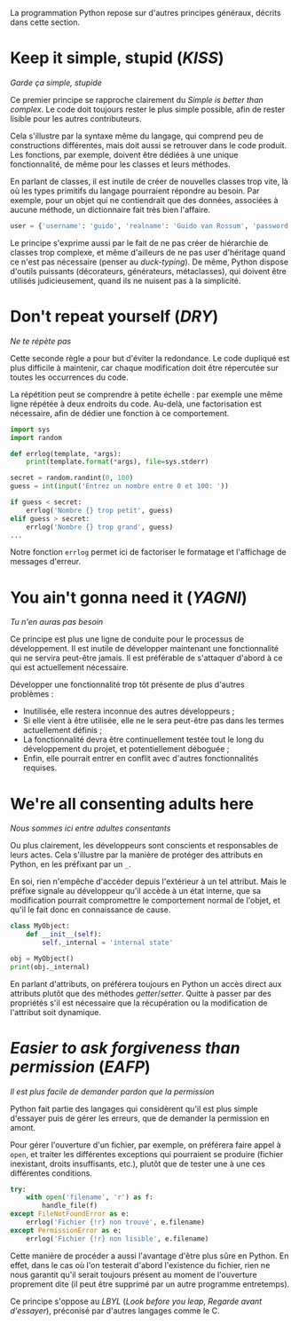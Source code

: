 La programmation Python repose sur d'autres principes généraux, décrits dans cette section.

# Keep it simple, stupid (*KISS*)

_Garde ça simple, stupide_

Ce premier principe se rapproche clairement du *Simple is better than complex*.
Le code doit toujours rester le plus simple possible, afin de rester lisible pour les autres contributeurs.

Cela s'illustre par la syntaxe même du langage, qui comprend peu de constructions différentes, mais doit aussi se retrouver dans le code produit.
Les fonctions, par exemple, doivent être dédiées à une unique fonctionnalité, de même pour les classes et leurs méthodes.

En parlant de classes, il est inutile de créer de nouvelles classes trop vite, là où les types primitifs du langage pourraient répondre au besoin.
Par exemple, pour un objet qui ne contiendrait que des données, associées à aucune méthode, un dictionnaire fait très bien l'affaire.

```python
user = {'username': 'guido', 'realname': 'Guido van Rossum', 'password': '12345'}
```

Le principe s'exprime aussi par le fait de ne pas créer de hiérarchie de classes trop complexe, et même d'ailleurs de ne pas user d'héritage quand ce n'est pas nécessaire (penser au *duck-typing*).
De même, Python dispose d'outils puissants (décorateurs, générateurs, métaclasses), qui doivent être utilisés judicieusement, quand ils ne nuisent pas à la simplicité.

# Don't repeat yourself (*DRY*)

_Ne te répète pas_

Cette seconde règle a pour but d'éviter la redondance. Le code dupliqué est plus difficile à maintenir, car chaque modification doit être répercutée sur toutes les occurrences du code.

La répétition peut se comprendre à petite échelle : par exemple une même ligne répétée à deux endroits du code. Au-delà, une factorisation est nécessaire, afin de dédier une fonction à ce comportement.

```python
import sys
import random

def errlog(template, *args):
    print(template.format(*args), file=sys.stderr)

secret = random.randint(0, 100)
guess = int(input('Entrez un nombre entre 0 et 100: '))

if guess < secret:
    errlog('Nombre {} trop petit', guess)
elif guess > secret:
    errlog('Nombre {} trop grand', guess)
...
```

Notre fonction `errlog` permet ici de factoriser le formatage et l'affichage de messages d'erreur.

# You ain't gonna need it (*YAGNI*)

_Tu n'en auras pas besoin_

Ce principe est plus une ligne de conduite pour le processus de développement.
Il est inutile de développer maintenant une fonctionnalité qui ne servira peut-être jamais. Il est préférable de s'attaquer d'abord à ce qui est actuellement nécessaire.

Développer une fonctionnalité trop tôt présente de plus d'autres problèmes :

* Inutilisée, elle restera inconnue des autres développeurs ;
* Si elle vient à être utilisée, elle ne le sera peut-être pas dans les termes actuellement définis ;
* La fonctionnalité devra être continuellement testée tout le long du développement du projet, et potentiellement déboguée ;
* Enfin, elle pourrait entrer en conflit avec d'autres fonctionnalités requises.

# We're all consenting adults here

_Nous sommes ici entre adultes consentants_

Ou plus clairement, les développeurs sont conscients et responsables de leurs actes.
Cela s'illustre par la manière de protéger des attributs en Python, en les préfixant par un `_`.

En soi, rien n'empêche d'accéder depuis l'extérieur à un tel attribut.
Mais le préfixe signale au développeur qu'il accède à un état interne, que sa modification pourrait compromettre le comportement normal de l'objet, et qu'il le fait donc en connaissance de cause.

```python
class MyObject:
    def __init__(self):
        self._internal = 'internal state'

obj = MyObject()
print(obj._internal)
```

En parlant d'attributs, on préférera toujours en Python un accès direct aux attributs plutôt que des méthodes *getter*/*setter*.
Quitte à passer par des propriétés s'il est nécessaire que la récupération ou la modification de l'attribut soit dynamique.

# *Easier to ask forgiveness than permission* (*EAFP*)

_Il est plus facile de demander pardon que la permission_

Python fait partie des langages qui considèrent qu'il est plus simple d'essayer puis de gérer les erreurs, que de demander la permission en amont.

Pour gérer l'ouverture d'un fichier, par exemple, on préférera faire appel à `open`, et traiter les différentes exceptions qui pourraient se produire (fichier inexistant, droits insuffisants, etc.), plutôt que de tester une à une ces différentes conditions.

```python
try:
    with open('filename', 'r') as f:
        handle_file(f)
except FileNotFoundError as e:
    errlog('Fichier {!r} non trouvé', e.filename)
except PermissionError as e:
    errlog('Fichier {!r} non lisible', e.filename)
```

Cette manière de procéder a aussi l'avantage d'être plus sûre en Python. En effet, dans le cas où l'on testerait d'abord l'existence du fichier, rien ne nous garantit qu'il serait toujours présent au moment de l'ouverture proprement dite (il peut être supprimé par un autre programme entretemps).

Ce principe s'oppose au *LBYL* (*Look before you leap*, *Regarde avant d'essayer*), préconisé par d'autres langages comme le C.

